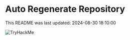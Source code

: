 # Auto Regenerate Repository

This README was last updated: 2024-08-30 18:10:00

 ![TryHackMe](https://tryhackme.com/badge/533634)